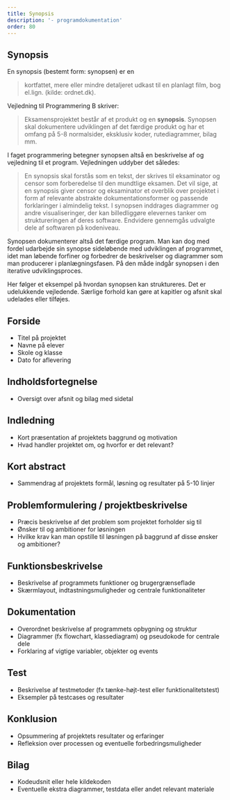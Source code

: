 ```yaml
---
title: Synopsis
description: '- programdokumentation'
order: 80
---
```

## Synopsis

En synopsis (bestemt form: synopsen) er en

> kortfattet, mere eller mindre detaljeret udkast til en planlagt film, bog el.lign. (kilde: ordnet.dk).

Vejledning til Programmering B skriver:

> Eksamensprojektet består af et produkt og en **synopsis**. Synopsen skal dokumentere udviklingen af det færdige produkt og har et omfang på 5-8 normalsider, eksklusiv koder, rutediagrammer, bilag mm.

I faget programmering betegner synopsen altså en beskrivelse af og vejledning til et program.
Vejledningen uddyber det således:

> En synopsis skal forstås som en tekst, der skrives til eksaminator og censor som forberedelse til den mundtlige eksamen. Det vil sige, at en synopsis giver censor og eksaminator et overblik over projektet i form af relevante abstrakte dokumentationsformer og passende forklaringer i almindelig tekst. I synopsen inddrages diagrammer og andre visualiseringer, der kan billedliggøre elevernes tanker om struktureringen af deres software. Endvidere gennemgås udvalgte dele af softwaren på kodeniveau.

Synopsen dokumenterer altså det færdige program. Man kan dog med fordel udarbejde sin synopse sideløbende med udviklingen af programmet, idet man løbende forfiner og forbedrer de beskrivelser og diagrammer som man producerer i planlægningsfasen. På den måde indgår synopsen i den iterative udviklingsproces.

Her følger et eksempel på hvordan synopsen kan struktureres. Det er udelukkende vejledende. Særlige forhold kan gøre at kapitler og afsnit skal udelades eller tilføjes.

## Forside

- Titel på projektet
- Navne på elever
- Skole og klasse
- Dato for aflevering

## Indholdsfortegnelse

- Oversigt over afsnit og bilag med sidetal

## Indledning

- Kort præsentation af projektets baggrund og motivation
- Hvad handler projektet om, og hvorfor er det relevant?

## Kort abstract

- Sammendrag af projektets formål, løsning og resultater på 5-10 linjer

## Problemformulering / projektbeskrivelse

- Præcis beskrivelse af det problem som projektet forholder sig til
- Ønsker til og ambitioner for løsningen
- Hvilke krav kan man opstille til løsningen på baggrund af disse ønsker og ambitioner?

## Funktionsbeskrivelse

- Beskrivelse af programmets funktioner og brugergrænseflade
- Skærmlayout, indtastningsmuligheder og centrale funktionaliteter

## Dokumentation

- Overordnet beskrivelse af programmets opbygning og struktur
- Diagrammer (fx flowchart, klassediagram) og pseudokode for centrale dele
- Forklaring af vigtige variabler, objekter og events

## Test

- Beskrivelse af testmetoder (fx tænke-højt-test eller funktionalitetstest)
- Eksempler på testcases og resultater

## Konklusion

- Opsummering af projektets resultater og erfaringer
- Refleksion over processen og eventuelle forbedringsmuligheder

## Bilag

- Kodeudsnit eller hele kildekoden
- Eventuelle ekstra diagrammer, testdata eller andet relevant materiale

